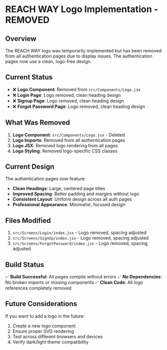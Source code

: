 # REACH WAY Logo Implementation - REMOVED

## Overview
The REACH WAY logo was temporarily implemented but has been removed from all authentication pages due to display issues. The authentication pages now use a clean, logo-free design.

## Current Status
- ❌ **Logo Component**: Removed from `src/Components/Logo.jsx`
- ❌ **Login Page**: Logo removed, clean heading design
- ❌ **Signup Page**: Logo removed, clean heading design  
- ❌ **Forgot Password Page**: Logo removed, clean heading design

## What Was Removed
1. **Logo Component**: `src/Components/Logo.jsx` - Deleted
2. **Logo Imports**: Removed from all authentication pages
3. **Logo JSX**: Removed logo rendering from all pages
4. **Logo Styling**: Removed logo-specific CSS classes

## Current Design
The authentication pages now feature:
- **Clean Headings**: Large, centered page titles
- **Improved Spacing**: Better padding and margins without logo
- **Consistent Layout**: Uniform design across all auth pages
- **Professional Appearance**: Minimalist, focused design

## Files Modified
1. `src/Screens/Login/index.jsx` - Logo removed, spacing adjusted
2. `src/Screens/SignUp/index.jsx` - Logo removed, spacing adjusted
3. `src/Screens/ForgotPassword/index.jsx` - Logo removed, spacing adjusted

## Build Status
✅ **Build Successful**: All pages compile without errors
✅ **No Dependencies**: No broken imports or missing components
✅ **Clean Code**: All logo references completely removed

## Future Considerations
If you want to add a logo in the future:
1. Create a new logo component
2. Ensure proper SVG rendering
3. Test across different browsers and devices
4. Verify dark/light theme compatibility
